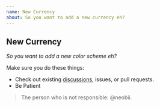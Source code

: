 ```yaml
---
name: New Currency
about: So you want to add a new currency eh?
---
```

## New Currency

*So you want to add a new color scheme eh?*

Make sure you do these things:

* Check out existing [discussions](https://github.com/Shielkwamm/shielkwamm-state/discussions/categories/currencies), issues, or pull requests.
* Be Patient

> The person who is not responsible: @neobii.